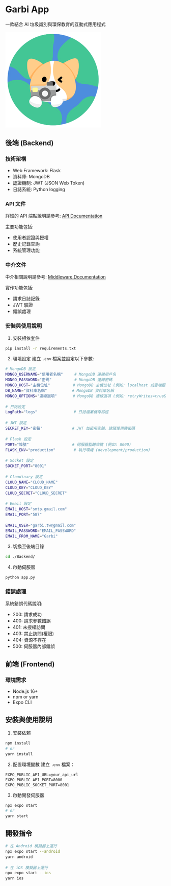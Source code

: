 # Garbi App
一款結合 AI 垃圾識別與環保教育的互動式應用程式

<img src="https://raw.githubusercontent.com/kevin083177/Trash-Detect/refs/heads/main/Frontend/src/assets/images/icon.png" alt="Logo" width="300" height="300">

## 後端 (Backend)

### 技術架構

- Web Framework: Flask
- 資料庫: MongoDB
- 認證機制: JWT (JSON Web Token)
- 日誌系統: Python logging

### API 文件

詳細的 API 端點說明請參考: [API Documentation](https://github.com/kevin083177/Trash-Detect/blob/main/Backend/API.md)

主要功能包括:
- 使用者認證與授權
- 歷史記錄查詢
- 系統管理功能

### 中介文件

中介相關說明請參考: [Middleware Documentation](https://github.com/kevin083177/Trash-Detect/blob/main/Backend/Middleware.md)

實作功能包括:
- 請求日誌記錄
- JWT 驗證
- 錯誤處理

### 安裝與使用說明

1. 安裝相依套件
```bash
pip install -r requirements.txt
```

2. 環境設定
建立 `.env` 檔案並設定以下參數:

```bash
# MongoDB 設定
MONGO_USERNAME="使用者名稱"     # MongoDB 連線用戶名
MONGO_PASSWORD="密碼"          # MongoDB 連線密碼
MONGO_HOST="主機位址"          # MongoDB 主機位址 (例如: localhost 或雲端服務位址)
DB_NAME="資料庫名稱"           # MongoDB 資料庫名稱
MONGO_OPTIONS="連線選項"       # MongoDB 連線選項 (例如: retryWrites=true&w=majority)

# 日誌設定
LogPath="logs"                # 日誌檔案儲存路徑

# JWT 設定
SECRET_KEY="密鑰"             # JWT 加密用密鑰，建議使用強密碼

# Flask 設定
PORT="埠號"                   # 伺服器監聽埠號 (例如: 8000)
FLASK_ENV="production"        # 執行環境 (development/production)

# Socket 設定
SOCKET_PORT="8001"

# Cloudinary 設定
CLOUD_NAME="CLOUD_NAME"
CLOUD_KEY="CLOUD_KEY"
CLOUD_SECRET="CLOUD_SECRET"

# Email 設定
EMAIL_HOST="smtp.gmail.com"
EMAIL_PORT="587"

EMAIL_USER="garbi.tw@gmail.com"
EMAIL_PASSWORD="EMAIL_PASSWORD"
EMAIL_FROM_NAME="Garbi"

```

3. 切換至後端目錄
```bash
cd ./Backend/
```

4. 啟動伺服器
```bash
python app.py
```

### 錯誤處理

系統錯誤代碼說明:
- 200: 請求成功
- 400: 請求參數錯誤
- 401: 未授權訪問
- 403: 禁止訪問(權限)
- 404: 資源不存在
- 500: 伺服器內部錯誤


## 前端 (Frontend)

### 環境需求
- Node.js 16+
- npm or yarn
- Expo CLI

## 安裝與使用說明

1. 安裝依賴
```bash
npm install
# or 
yarn install
```

2. 配置環境變數
建立 `.env` 檔案：
```env
EXPO_PUBLIC_API_URL=your_api_url
EXPO_PUBLIC_API_PORT=8000
EXPO_PUBLIC_SOCKET_PORT=8001
```

3. 啟動開發伺服器
```bash
npx expo start
# or 
yarn start
```

## 開發指令
```bash
# 在 Android 模擬器上運行
npx expo start --android
yarn android

# 在 iOS 模擬器上運行
npx expo start --ios
yarn ios
```

